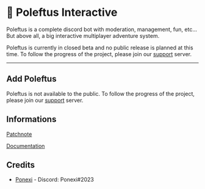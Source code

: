 # 🤖 Poleftus Interactive

Poleftus is a complete discord bot with moderation, management, fun, etc... But above all, a big interactive multiplayer adventure system.

Poleftus is currently in closed beta and no public release is planned at this time. To follow the progress of the project, please join our [support](https://discord.gg/CrQ7UTN8am) server.

---

## Add Poleftus

Poleftus is not available to the public. To follow the progress of the project, please join our [support](https://discord.gg/CrQ7UTN8am) server.

## Informations

[Patchnote](https://github.com/PoNexiOFF/Poleftus-Information/blob/main/patchnote.md)

[Documentation](https://github.com/PoNexiOFF/Poleftus-Information/blob/main/documentation.md)

## Credits

* [Ponexi](https://github.com/PoNexiOFF) - Discord: Ponexi#2023

